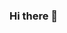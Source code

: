 ### Hi there 👋

<!--
**Krompir12/Krompir12** is a ✨ _special_ ✨ repository because its `README.md` (this file) appears on your GitHub profile.

Here are some ideas to get you started:

- 🔭 I’m currently working on ...
- 🌱 I’m currently learning ...
- 👯 I’m looking to collaborate on ...
- 🤔 I’m looking for help with ...
- 💬 Ask me about ...
- 📫 How to reach me: ...
- 😄 Pronouns: ...
- ⚡ Fun fact: ...
-->
<div id="stat" align="center">
    <img src="http://github-profile-summary-cards.vercel.app/api/cards/profile-details?username=Krompir12&theme=dark" alt=""/>
    <img src="http://github-profile-summary-cards.vercel.app/api/cards/stats?username=Krompir12&theme=dark" alt=""/>
     <img src="http://github-profile-summary-cards.vercel.app/api/cards/most-commit-language?username=Krompir12&theme=dark" alt=""/>
</div>

